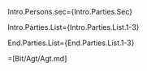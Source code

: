 Intro.Persons.sec={Intro.Parties.Sec}

Intro.Parties.List={Intro.Parties.List.1-3}

End.Parties.List={End.Parties.List.1-3}
 
=[Bit/Agt/Agt.md]